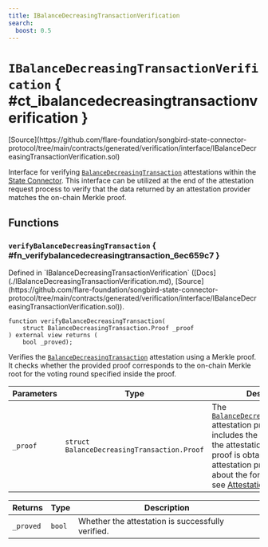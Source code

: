 ```yaml
---
title: IBalanceDecreasingTransactionVerification
search:
  boost: 0.5
---
```


<!-- This is an autogenerated file. Do not edit! -->

# `IBalanceDecreasingTransactionVerification` { #ct_ibalancedecreasingtransactionverification }

<div class="api-node-source" markdown>
[Source](https://github.com/flare-foundation/songbird-state-connector-protocol/tree/main/contracts/generated/verification/interface/IBalanceDecreasingTransactionVerification.sol)
</div>

<div class="api-node-internal" markdown>

Interface for verifying [`BalanceDecreasingTransaction`](../attestation-types/BalanceDecreasingTransaction.md) attestations within the [State Connector](https://docs.flare.network/tech/state-connector/).
This interface can be utilized at the end of the attestation request process to verify that the data
returned by an attestation provider matches the on-chain Merkle proof.

</div>

<div class="api-node-type" markdown>

## Functions

<div class="api-node" markdown>

### `verifyBalanceDecreasingTransaction` { #fn_verifybalancedecreasingtransaction_6ec659c7 }

<div class="api-node-source" markdown>
Defined in `IBalanceDecreasingTransactionVerification` ([Docs](./IBalanceDecreasingTransactionVerification.md), [Source](https://github.com/flare-foundation/songbird-state-connector-protocol/tree/main/contracts/generated/verification/interface/IBalanceDecreasingTransactionVerification.sol)).
</div>

<div class="api-node-internal" markdown>

```solidity
function verifyBalanceDecreasingTransaction(
    struct BalanceDecreasingTransaction.Proof _proof
) external view returns (
    bool _proved);
```

Verifies the [`BalanceDecreasingTransaction`](../attestation-types/BalanceDecreasingTransaction.md) attestation using a Merkle proof.
It checks whether the provided proof corresponds to the on-chain Merkle root for the voting round specified inside the proof.

| Parameters | Type | Description |
| ---------- | ---- | ----------- |
| `_proof` | `struct BalanceDecreasingTransaction.Proof` | The [`BalanceDecreasingTransaction`](../attestation-types/BalanceDecreasingTransaction.md) attestation proof, which includes the Merkle proof and the attestation data.               This proof is obtained directly from attestation providers.               To learn about the format of this data, see [Attestation types](https://github.com/flare-foundation/songbird-state-connector-protocol/blob/main/specs/attestations/attestation-type-definition.md). |

| Returns | Type | Description |
| ------- | ---- | ----------- |
| `_proved` | `bool` | Whether the attestation is successfully verified. |
</div>
</div>

</div>

